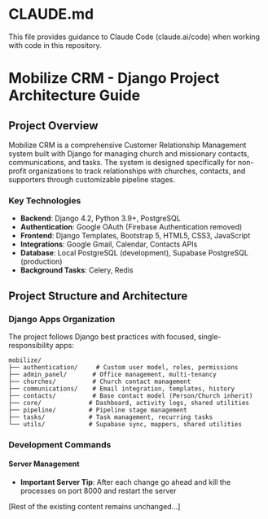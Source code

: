 # CLAUDE.md

This file provides guidance to Claude Code (claude.ai/code) when working with code in this repository.

# Mobilize CRM - Django Project Architecture Guide

## Project Overview

Mobilize CRM is a comprehensive Customer Relationship Management system built with Django for managing church and missionary contacts, communications, and tasks. The system is designed specifically for non-profit organizations to track relationships with churches, contacts, and supporters through customizable pipeline stages.

### Key Technologies
- **Backend**: Django 4.2, Python 3.9+, PostgreSQL
- **Authentication**: Google OAuth (Firebase Authentication removed)
- **Frontend**: Django Templates, Bootstrap 5, HTML5, CSS3, JavaScript
- **Integrations**: Google Gmail, Calendar, Contacts APIs
- **Database**: Local PostgreSQL (development), Supabase PostgreSQL (production)
- **Background Tasks**: Celery, Redis

## Project Structure and Architecture

### Django Apps Organization
The project follows Django best practices with focused, single-responsibility apps:

```
mobilize/
├── authentication/     # Custom user model, roles, permissions
├── admin_panel/       # Office management, multi-tenancy
├── churches/          # Church contact management
├── communications/    # Email integration, templates, history
├── contacts/          # Base contact model (Person/Church inherit)
├── core/             # Dashboard, activity logs, shared utilities
├── pipeline/         # Pipeline stage management
├── tasks/            # Task management, recurring tasks
└── utils/            # Supabase sync, mappers, shared utilities
```

### Development Commands

#### Server Management
- **Important Server Tip**: After each change go ahead and kill the processes on port 8000 and restart the server

[Rest of the existing content remains unchanged...]